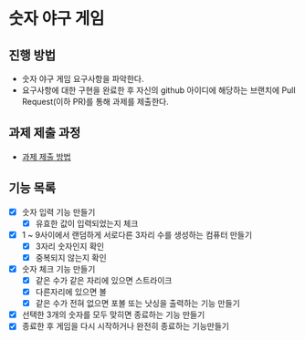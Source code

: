 # 숫자 야구 게임
## 진행 방법
* 숫자 야구 게임 요구사항을 파악한다.
* 요구사항에 대한 구현을 완료한 후 자신의 github 아이디에 해당하는 브랜치에 Pull Request(이하 PR)를 통해 과제를 제출한다.

## 과제 제출 과정
* [과제 제출 방법](https://github.com/next-step/nextstep-docs/tree/master/precourse)

## 기능 목록
- [X] 숫자 입력 기능 만들기
  - [X] 유효한 값이 입력되었는지 체크
- [X] 1 ~ 9사이에서 랜덤하게 서로다른 3자리 수를 생성하는 컴퓨터 만들기
  - [X] 3자리 숫자인지 확인
  - [X] 중복되지 않는지 확인
- [X] 숫자 체크 기능 만들기
  - [X] 같은 수가 같은 자리에 있으면 스트라이크
  - [X] 다른자리에 있으면 볼
  - [X] 같은 수가 전혀 없으면 포볼 또는 낫싱을 출력하는 기능 만들기
- [X] 선택한 3개의 숫자를 모두 맞히면 종료하는 기능 만들기
- [X] 종료한 후 게임을 다시 시작하거나 완전히 종료하는 기능만들기
